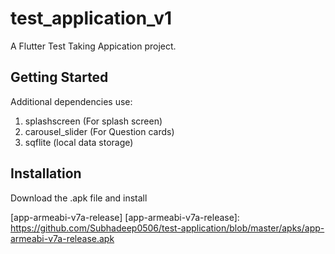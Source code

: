 # test_application_v1

A Flutter Test Taking Appication project.

## Getting Started

Additional dependencies use:

  1. splashscreen (For splash screen)
  2. carousel_slider (For Question cards)
  3. sqflite (local data storage)

## Installation

Download the .apk file and install

[app-armeabi-v7a-release]
[app-armeabi-v7a-release]: https://github.com/Subhadeep0506/test-application/blob/master/apks/app-armeabi-v7a-release.apk
